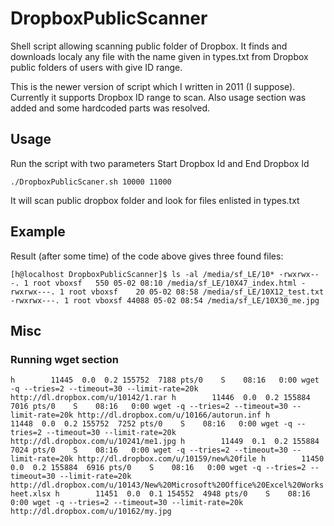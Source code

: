 # DropboxPublicScanner
Shell script allowing scanning public folder of Dropbox. It finds and downloads localy any file with the name given in types.txt from Dropbox public folders of users with give ID range. 

This is the newer version of script which I written in 2011 (I suppose). Currently it supports Dropbox ID range to scan. Also usage section was added and some hardcoded parts was resolved.

## Usage
Run the script with two parameters Start Dropbox Id and End Dropbox Id

`./DropboxPublicScaner.sh 10000 11000`

It will scan public dropbox folder and look for files enlisted in types.txt

## Example
Result (after some time) of the code above gives three found files:

`[h@localhost DropboxPublicScanner]$ ls -al /media/sf_LE/10*
-rwxrwx---. 1 root vboxsf   550 05-02 08:10 /media/sf_LE/10X47_index.html
-rwxrwx---. 1 root vboxsf    20 05-02 08:58 /media/sf_LE/10X12_test.txt
-rwxrwx---. 1 root vboxsf 44088 05-02 08:54 /media/sf_LE/10X30_me.jpg`

## Misc

### Running wget section

`h        11445  0.0  0.2 155752  7188 pts/0    S    08:16   0:00 wget -q --tries=2 --timeout=30 --limit-rate=20k http://dl.dropbox.com/u/10142/1.rar
h        11446  0.0  0.2 155884  7016 pts/0    S    08:16   0:00 wget -q --tries=2 --timeout=30 --limit-rate=20k http://dl.dropbox.com/u/10166/autorun.inf
h        11448  0.0  0.2 155752  7252 pts/0    S    08:16   0:00 wget -q --tries=2 --timeout=30 --limit-rate=20k http://dl.dropbox.com/u/10241/me1.jpg
h        11449  0.1  0.2 155884  7024 pts/0    S    08:16   0:00 wget -q --tries=2 --timeout=30 --limit-rate=20k http://dl.dropbox.com/u/10159/new%20file
h        11450  0.0  0.2 155884  6916 pts/0    S    08:16   0:00 wget -q --tries=2 --timeout=30 --limit-rate=20k http://dl.dropbox.com/u/10143/New%20Microsoft%20Office%20Excel%20Worksheet.xlsx
h        11451  0.0  0.1 154552  4948 pts/0    S    08:16   0:00 wget -q --tries=2 --timeout=30 --limit-rate=20k http://dl.dropbox.com/u/10162/my.jpg`

## 

